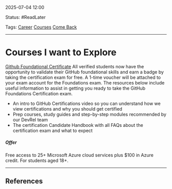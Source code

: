 
2025-07-04 12:00

Status: #ReadLater 

Tags: [Career](3%20-%20Tags/Career.md)  [Courses](Courses) [Come Back](3%20-%20Tags/Come%20Back.md)

---
# Courses I want to Explore

[Github Foundational Certificate](https://education.github.com/experiences/foundations_certificate)
All verified students now have the opportunity to validate their GitHub foundational skills and earn a badge by taking the certification exam for free. A 1-time voucher will be attached to your exam account for the Foundations exam. The resources below include useful information to assist in getting you ready to take the GitHub Foundations Certification exam.

- An intro to GitHub Certifications video so you can understand how we view certifications and why you should get certified
- Prep courses, study guides and step-by-step modules recommended by our DevRel team
- The certification Candidate Handbook with all FAQs about the certification exam and what to expect
##### Offer

Free access to 25+ Microsoft Azure cloud services plus $100 in Azure credit. For students aged 18+.


---
## References